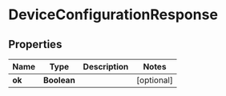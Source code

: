 
# DeviceConfigurationResponse

## Properties
Name | Type | Description | Notes
------------ | ------------- | ------------- | -------------
**ok** | **Boolean** |  |  [optional]



